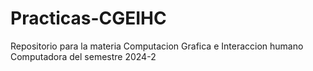 # Practicas-CGEIHC
Repositorio para la materia Computacion Grafica e Interaccion humano Computadora del semestre 2024-2
